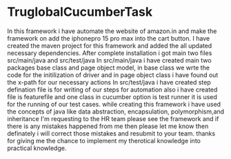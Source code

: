 # TruglobalCucumberTask
In this framework i have automate the website of amazon.in and make the framework on add the iphonepro 15 pro max into the cart button.
I have created the maven project for this framework and added the all updated necessary dependencies.
After complete installation i got main two files src/main/java and src/test/java
In src/main/java i have created main two packages base class and page object model, in base class we wrte the code for the initilization of driver and in page object class i have found out the x-path for our necessary actions
In src/test/java i have created step defination file is for writing of our steps for automation also i have created file is featurefile and one class in cucumber option is test runner it is used for the running of our test cases.
while creating this framework i have used the concepts of java like data abstraction, encapsulation, polymorphism,and inheritance
I'm requesting to the HR team please see the framework and if there is any mistakes happened from me then please let me know  then definately i will correct those mistakes and resubmit to your team.
thanks for giving me the chance to implement my therotical knowledge into practical knowledge.
